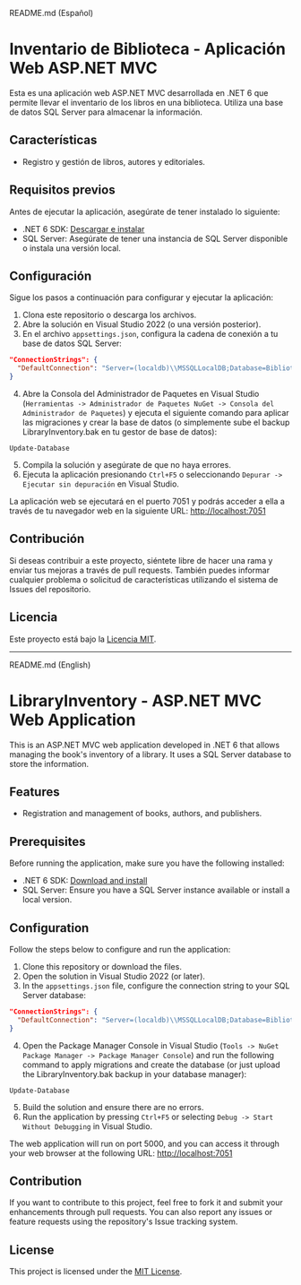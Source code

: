 README.md (Español)

# Inventario de Biblioteca - Aplicación Web ASP.NET MVC

Esta es una aplicación web ASP.NET MVC desarrollada en .NET 6 que permite llevar el inventario de los libros en una biblioteca. Utiliza una base de datos SQL Server para almacenar la información.

## Características

- Registro y gestión de libros, autores y editoriales.

## Requisitos previos

Antes de ejecutar la aplicación, asegúrate de tener instalado lo siguiente:

- .NET 6 SDK: [Descargar e instalar](https://dotnet.microsoft.com/download/dotnet/6.0)
- SQL Server: Asegúrate de tener una instancia de SQL Server disponible o instala una versión local.

## Configuración

Sigue los pasos a continuación para configurar y ejecutar la aplicación:

1. Clona este repositorio o descarga los archivos.
2. Abre la solución en Visual Studio 2022 (o una versión posterior).
3. En el archivo `appsettings.json`, configura la cadena de conexión a tu base de datos SQL Server:

```json
"ConnectionStrings": {
  "DefaultConnection": "Server=(localdb)\\MSSQLLocalDB;Database=Biblioteca;Trusted_Connection=True"
}
```

4. Abre la Consola del Administrador de Paquetes en Visual Studio (`Herramientas -> Administrador de Paquetes NuGet -> Consola del Administrador de Paquetes`) y ejecuta el siguiente comando para aplicar las migraciones y crear la base de datos (o simplemente sube el backup LibraryInventory.bak en tu gestor de base de datos):

```
Update-Database
```

5. Compila la solución y asegúrate de que no haya errores.
6. Ejecuta la aplicación presionando `Ctrl+F5` o seleccionando `Depurar -> Ejecutar sin depuración` en Visual Studio.

La aplicación web se ejecutará en el puerto 7051 y podrás acceder a ella a través de tu navegador web en la siguiente URL: [http://localhost:7051](http://localhost:7051)

## Contribución

Si deseas contribuir a este proyecto, siéntete libre de hacer una rama y enviar tus mejoras a través de pull requests. También puedes informar cualquier problema o solicitud de características utilizando el sistema de Issues del repositorio.

## Licencia

Este proyecto está bajo la [Licencia MIT](https://es.wikipedia.org/wiki/Licencia_MIT).

---

README.md (English)

# LibraryInventory - ASP.NET MVC Web Application

This is an ASP.NET MVC web application developed in .NET 6 that allows managing the book's inventory of a library. It uses a SQL Server database to store the information.

## Features

- Registration and management of books, authors, and publishers.

## Prerequisites

Before running the application, make sure you have the following installed:

- .NET 6 SDK: [Download and install](https://dotnet.microsoft.com/download/dotnet/6.0)
- SQL Server: Ensure you have a SQL Server instance available or install a local version.

## Configuration

Follow the steps below to configure and run the application:

1. Clone this repository or download the files.
2. Open the solution in Visual Studio 2022 (or later).
3. In the `appsettings.json` file, configure the connection string to your SQL Server database:

```json
"ConnectionStrings": {
  "DefaultConnection": "Server=(localdb)\\MSSQLLocalDB;Database=Biblioteca;Trusted_Connection=True"
}
```

4. Open the Package Manager Console in Visual Studio (`Tools -> NuGet Package Manager -> Package Manager Console`) and run the following command to apply migrations and create the database (or just upload the LibraryInventory.bak backup in your database manager):

```
Update-Database
```

5. Build the solution and ensure there are no errors.
6. Run the application by pressing `Ctrl+F5` or selecting `Debug -> Start Without Debugging` in Visual Studio.

The web application will run on port 5000, and you can access it through your web browser at the following URL: [http://localhost:7051](http://localhost:7051)

## Contribution

If you want to contribute to this project, feel free to fork it and submit your enhancements through pull requests. You can also report any issues or feature requests using the repository's Issue tracking system.

## License

This project is licensed under the [MIT License](https://en.wikipedia.org/wiki/MIT_License).